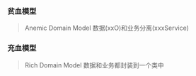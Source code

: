 ### 贫血模型
> Anemic Domain Model
> 数据(xxO)和业务分离(xxxService)

### 充血模型
> Rich Domain Model
> 数据和业务都封装到一个类中
